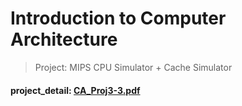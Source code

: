 # Introduction to Computer Architecture

>  Project: MIPS CPU Simulator + Cache Simulator 
#### project_detail: [CA_Proj3-3.pdf](https://github.com/pjw971022/CA_project/files/8898686/CA_Proj3-3.pdf)
